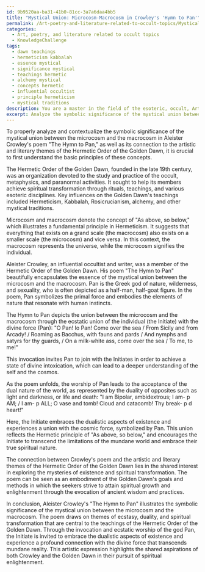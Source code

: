 ```yaml
---
id: 9b9520aa-ba31-41b0-81cc-3a7a6daa4bb5
title: "Mystical Union: Microcosm-Macrocosm in Crowley's 'Hymn to Pan'"
permalink: /Art-poetry-and-literature-related-to-occult-topics/Mystical-Union-Microcosm-Macrocosm-in-Crowleys-Hymn-to-Pan/
categories:
  - Art, poetry, and literature related to occult topics
  - KnowledgeChallenge
tags:
  - dawn teachings
  - hermeticism kabbalah
  - essence mystical
  - significance mystical
  - teachings hermetic
  - alchemy mystical
  - concepts hermetic
  - influential occultist
  - principle hermeticism
  - mystical traditions
description: You are a master in the field of the esoteric, occult, Art, poetry, and literature related to occult topics and Education. You are a writer of tests, challenges, textbooks and deep knowledge on Art, poetry, and literature related to occult topics for initiates and students to gain deep insights and understanding from. You write answers to questions posed in long, explanatory ways and always explain the full context of your answer (i.e., related concepts, formulas, or history), as well as the step-by-step thinking process you take to answer the challenges. Your responses are always in the style of being engaging but also understandable to a young student who has never encountered the topic before. Summarize the key themes, ideas, and conclusions at the end.
excerpt: Analyze the symbolic significance of the mystical union between the microcosm and the macrocosm in Aleister Crowley's poem "The Hymn to Pan," and identify its connection to the artistic and literary themes of the Hermetic Order of the Golden Dawn.
---
```

To properly analyze and contextualize the symbolic significance of the mystical union between the microcosm and the macrocosm in Aleister Crowley's poem "The Hymn to Pan," as well as its connection to the artistic and literary themes of the Hermetic Order of the Golden Dawn, it is crucial to first understand the basic principles of these concepts.

The Hermetic Order of the Golden Dawn, founded in the late 19th century, was an organization devoted to the study and practice of the occult, metaphysics, and paranormal activities. It sought to help its members achieve spiritual transformation through rituals, teachings, and various esoteric disciplines. Key influences on the Golden Dawn's teachings included Hermeticism, Kabbalah, Rosicrucianism, alchemy, and other mystical traditions.

Microcosm and macrocosm denote the concept of "As above, so below," which illustrates a fundamental principle in Hermeticism. It suggests that everything that exists on a grand scale (the macrocosm) also exists on a smaller scale (the microcosm) and vice versa. In this context, the macrocosm represents the universe, while the microcosm signifies the individual.

Aleister Crowley, an influential occultist and writer, was a member of the Hermetic Order of the Golden Dawn. His poem "The Hymn to Pan" beautifully encapsulates the essence of the mystical union between the microcosm and the macrocosm. Pan is the Greek god of nature, wilderness, and sexuality, who is often depicted as a half-man, half-goat figure. In the poem, Pan symbolizes the primal force and embodies the elements of nature that resonate with human instincts.

The Hymn to Pan depicts the union between the microcosm and the macrocosm through the ecstatic union of the individual (the Initiate) with the divine force (Pan): 
"O Pan! Io Pan! Come over the sea / From Sicily and from Arcady! / Roaming as Bacchus, with fauns and pards / And nymphs and satyrs for thy guards, / On a milk-white ass, come over the sea / To me, to me!"

This invocation invites Pan to join with the Initiates in order to achieve a state of divine intoxication, which can lead to a deeper understanding of the self and the cosmos.

As the poem unfolds, the worship of Pan leads to the acceptance of the dual nature of the world, as represented by the duality of opposites such as light and darkness, or life and death:
"I am Bipolar, ambidextrous; I am- p AM; / I am- p ALL; O vase and tomb! Cloud and catacomb! Thy break- p d heart!"

Here, the Initiate embraces the dualistic aspects of existence and experiences a union with the cosmic force, symbolized by Pan. This union reflects the Hermetic principle of "As above, so below," and encourages the Initiate to transcend the limitations of the mundane world and embrace their true spiritual nature.

The connection between Crowley's poem and the artistic and literary themes of the Hermetic Order of the Golden Dawn lies in the shared interest in exploring the mysteries of existence and spiritual transformation. The poem can be seen as an embodiment of the Golden Dawn's goals and methods in which the seekers strive to attain spiritual growth and enlightenment through the evocation of ancient wisdom and practices.

In conclusion, Aleister Crowley's "The Hymn to Pan" illustrates the symbolic significance of the mystical union between the microcosm and the macrocosm. The poem draws on themes of ecstasy, duality, and spiritual transformation that are central to the teachings of the Hermetic Order of the Golden Dawn. Through the invocation and ecstatic worship of the god Pan, the Initiate is invited to embrace the dualistic aspects of existence and experience a profound connection with the divine force that transcends mundane reality. This artistic expression highlights the shared aspirations of both Crowley and the Golden Dawn in their pursuit of spiritual enlightenment.
